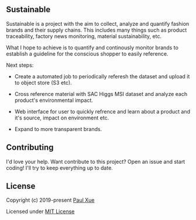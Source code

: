 ## Sustainable

Sustainable is a project with the aim to collect, analyze and quantify fashion
brands and their supply chains. This includes many things such as product traceability,
factory news monitoring, material sustainability, etc.

What I hope to achieve is to quantify and continously monitor brands to
establish a guideline for the conscious shopper to easily reference.

Next steps:

- Create a automated job to periodically referesh the dataset and upload it to
  object store (S3 etc).

- Cross reference material with SAC Higgs MSI dataset and analyze each product's
  environmental impact.

- Web interface for user to quickly refrence and learn about a product and it's
  source, impact on environment etc.

- Expand to more transparent brands.

## Contributing

I'd love your help. Want contribute to this project? Open an issue and start
coding! I'll try to keep everything up to date.


## License

Copyright (c) 2019-present [Paul Xue](https://github.com/pxue)

Licensed under [MIT License](./LICENSE)
